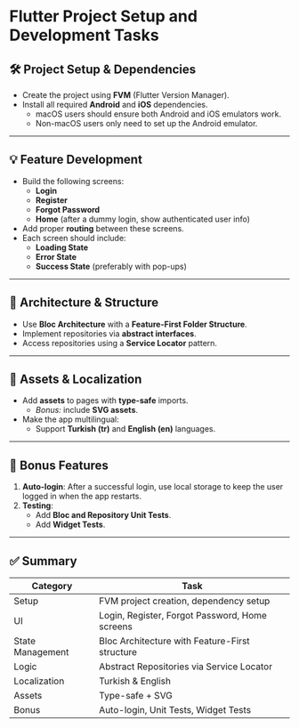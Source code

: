 # Flutter Project Setup and Development Tasks

## 🛠 Project Setup & Dependencies

- Create the project using **FVM** (Flutter Version Manager).
- Install all required **Android** and **iOS** dependencies.
  - macOS users should ensure both Android and iOS emulators work.
  - Non-macOS users only need to set up the Android emulator.

---

## 💡 Feature Development

- Build the following screens:
  - **Login**
  - **Register**
  - **Forgot Password**
  - **Home** (after a dummy login, show authenticated user info)
- Add proper **routing** between these screens.
- Each screen should include:
  - **Loading State**
  - **Error State**
  - **Success State** (preferably with pop-ups)

---

## 🧩 Architecture & Structure

- Use **Bloc Architecture** with a **Feature-First Folder Structure**.
- Implement repositories via **abstract interfaces**.
- Access repositories using a **Service Locator** pattern.

---

## 🎨 Assets & Localization

- Add **assets** to pages with **type-safe** imports.
  - _Bonus:_ include **SVG assets**.
- Make the app multilingual:
  - Support **Turkish (tr)** and **English (en)** languages.

---

## 🚀 Bonus Features

1. **Auto-login**: After a successful login, use local storage to keep the user logged in when the app restarts.
2. **Testing**:
   - Add **Bloc and Repository Unit Tests**.
   - Add **Widget Tests**.

---

## ✅ Summary

| Category         | Task                                           |
| ---------------- | ---------------------------------------------- |
| Setup            | FVM project creation, dependency setup         |
| UI               | Login, Register, Forgot Password, Home screens |
| State Management | Bloc Architecture with Feature-First structure |
| Logic            | Abstract Repositories via Service Locator      |
| Localization     | Turkish & English                              |
| Assets           | Type-safe + SVG                                |
| Bonus            | Auto-login, Unit Tests, Widget Tests           |
